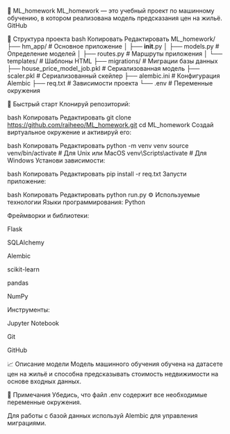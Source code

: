 🧠 ML_homework
ML_homework — это учебный проект по машинному обучению, в котором реализована модель предсказания цен на жильё.
GitHub

📁 Структура проекта
bash
Копировать
Редактировать
ML_homework/
├── hm_app/                   # Основное приложение
│   ├── __init__.py
│   ├── models.py             # Определение моделей
│   ├── routes.py             # Маршруты приложения
│   └── templates/            # Шаблоны HTML
├── migrations/               # Миграции базы данных
├── house_price_model_job.pkl # Сериализованная модель
├── scaler.pkl                # Сериализованный скейлер
├── alembic.ini               # Конфигурация Alembic
├── req.txt                   # Зависимости проекта
└── .env                      # Переменные окружения

🚀 Быстрый старт
Клонируй репозиторий:

bash
Копировать
Редактировать
git clone https://github.com/raiheeo/ML_homework.git
cd ML_homework
Создай виртуальное окружение и активируй его:

bash
Копировать
Редактировать
python -m venv venv
source venv/bin/activate  # Для Unix или MacOS
venv\Scripts\activate     # Для Windows
Установи зависимости:

bash
Копировать
Редактировать
pip install -r req.txt
Запусти приложение:

bash
Копировать
Редактировать
python run.py
⚙️ Используемые технологии
Языки программирования: Python

Фреймворки и библиотеки:

Flask

SQLAlchemy

Alembic

scikit-learn

pandas

NumPy

Инструменты:

Jupyter Notebook

Git

GitHub

📈 Описание модели
Модель машинного обучения обучена на датасете цен на жильё и способна предсказывать стоимость недвижимости на основе входных данных.

📌 Примечания
Убедись, что файл .env содержит все необходимые переменные окружения.

Для работы с базой данных используй Alembic для управления миграциями.
